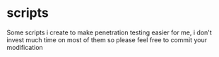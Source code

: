 # scripts
Some scripts i create to make penetration testing easier for me, i don't invest much time on most of them so please feel free to commit your modification
